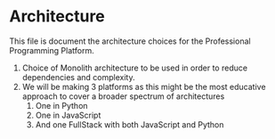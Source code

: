 # Architecture

This file is document the architecture choices for the Professional Programming Platform.

1. Choice of Monolith architecture to be used in order to reduce dependencies and complexity.
2. We will be making 3 platforms as this might be the most educative approach to cover a broader spectrum of architectures
   1. One in Python
   2. One in JavaScript
   3. And one FullStack with both JavaScript and Python